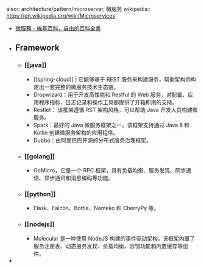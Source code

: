 also:: architecture/pattern/microserver, 微服务
wikipedia:: https://en.wikipedia.org/wiki/Microservices

- [微服務 - 維基百科，自由的百科全書](https://zh.wikipedia.org/wiki/%E5%BE%AE%E6%9C%8D%E5%8B%99)
- ## Framework
  - ### [[java]]
    - [[spring-cloud]] | 它能够基于 REST 服务来构建服务，帮助架构师构建出一套完整的微服务技术生态链。
    - Dropwizard：用于开发高性能和 Restful 的 Web 服务，对配置、应用程序指标、日志记录和操作工具都提供了开箱即用的支持。
    - Restlet： 该框架遵循 RST 架构风格，可以帮助 Java 开发人员构建微服务。
    - Spark：最好的 Java 微服务框架之一，该框架支持通过 Java 8 和 Kotlin 创建微服务架构的应用程序。
    - Dubbo：由阿里巴巴开源的分布式服务治理框架。
  - ### [[golang]]
    - GoMicro，它是一个 RPC 框架，具有负载均衡、服务发现、同步通信、异步通讯和消息编码等功能。
  - ### [[python]]
    - Flask、Falcon、Bottle、Nameko 和 CherryPy 等。
  - ### [[nodejs]]
    - Molecular 是一种使用 NodeJS 构建的事件驱动架构，该框架内置了服务注册表、动态服务发现、负载均衡、容错功能和内置缓存等组件。
-